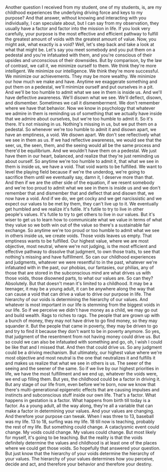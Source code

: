 Another question I received from my student, one of my students, is, are my childhood experiences the underlying driving force and keys to my purpose? And that answer, without knowing and interacting with you individually, I can speculate about, but I can say from my observation, they usually have a factor and factor into the mission in life. If you look very carefully, your purpose is the most effective and efficient pathway to fulfill the greatest amount of voids with the greatest amount of value. Now, you might ask, what exactly is a void? Well, let's step back and take a look at what that might be. Let's say you meet somebody and you put them on a pedestal and you're infatuated with them, and you're conscious of their upsides and unconscious of their downsides. But by comparison, by the law of contrast, we call it, we minimize ourself to them. We think they're more intelligent. We minimize our intelligence. We think they're more successful. We minimize our achievements. They may be more wealthy. We minimize our how much we make and have. Anytime we exaggerate something and put them on a pedestal, we'll minimize ourself and put ourselves in a pit. And we'll be too humble to admit what we see in them is inside us. And we'll have deflective awareness. We'll disown what we see. We'll deflect, disown, and dismember. Sometimes we call it dismemberment. We don't remember where we have that behavior. Now we know in psychology that whatever we admire in them is reminding us of something that we actually have inside that we admire about ourselves, but we're too humble to admit it. So it's there. It's not missing in us. Nothing's missing in us, but we put them on a pedestal. So whenever we're too humble to admit it and disown apart, we have an emptiness, a void. We disown apart. We don't see reflectively what we see in them as us. If we had reflective awareness, we would see that the seer, us, the seen, them, and the seeing would all be the same process and there'd be equilibrium. And we wouldn't have them on a pedestal. We just have them in our heart, balanced, and realize that they're just reminding us about ourself. So anytime we're too humble to admit it, that what we see in them is inside us, we have a void. That void wants to be fulfilled. We want to level the playing field because if we're the underdog, we're going to sacrifice them until we eventually say, damn it, I deserve more than that. And then if we are the other side of the equation, if we resent somebody and we're too proud to admit what we see in them is inside us and we don't remember that and dismember that and deflect that and disown that, we now have a void. And if we do, we get cocky and we get narcissistic and we expect our values to be met by them, they can't live up to it. We eventually get humbled and we realize it's futile. It's futile to try to live in other people's values. It's futile to try to get others to live in our values. But it's wiser to get us to learn how to communicate what we value in terms of what they value so we both win out of the value so there's a sustainable fair exchange. So anytime we're too proud or too humble to admit what we see in others inside us, we create voids. Those voids leaves us empty. That emptiness wants to be fulfilled. Our highest value, where we are most objective, most neutral, where we're not judging, is the most efficient and effective pathway to dissolve that judgment, to own those traits, to see that nothing's missing and have fulfillment. So can our childhood experiences and judgments, whatever we were resentful to in the past, whatever we're infatuated with in the past, our phobias, our fantasies, our philias, any of those that are stored in the subconscious mind are what drives us with those voids, those disowned parts, to what our values are. So can they? Absolutely. But that doesn't mean it's limited to a childhood. It may be a teenager, it may be a young adult, it can be anywhere along the way that can cause a void that can drive a value to drive our purpose in life. The hierarchy of our voids is determining the hierarchy of our values. And whatever is most important in our life is stemming from the biggest voids in our life. So if we perceive we didn't have money as a child, we may go out and build wealth. Rags to riches to rags. The people that are grown up with a bunch of money, they may not have drive to go find money, so they may squander it. But the people that came in poverty, they may be driven to go and try to find it because they don't want to be in poverty anymore. So yes, that judgment of the resentment from not having money could drive us. But so could we can also be infatuated with something and go, oh, I wish I could be like that and I missed that. And then that could drive us. So any judgment could be a driving mechanism. But ultimately, our highest value where we're most objective and most neutral is the one that neutralizes it and fulfills it and makes us realize that what we see in others is us. The seeer of the seeing and the seener of the same. So if we live by our highest priorities in life, we have the most fulfillment and we end up, whatever the voids were, we end up filling them. But yes, the childhood could be a factor in driving it. But any stage of our life from, even before we're born, now we know that there's multi-generational epigenetic effects that are causing impulses and instincts and subconscious stuff inside our own life. That's a factor. What happens in gestation is a factor. What happens from birth till today is a factor. As a young adult, all the way along, they're all a variable that can make a factor in determining your values. And your values are changing. And therefore your purpose can tweak. When I was three to 13, baseball was my life. 13 to 18, surfing was my life. 18 till now is teaching, probably the rest of my life. But something could change. A cataclysmic event could change. My voids could change. My values could change. But most likely for myself, it's going to be teaching. But the reality is that the voids definitely determine the values and childhood is at least one of the places where we could get those voids. So hopefully that answered your question. But just know that the hierarchy of your voids determine the hierarchy of your values. The hierarchy of your values determines how you perceive, decide and act, and therefore your behavior and therefore your destiny.